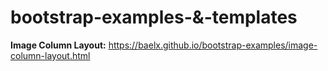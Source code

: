 # bootstrap-examples-&-templates

**Image Column Layout:** https://baelx.github.io/bootstrap-examples/image-column-layout.html

